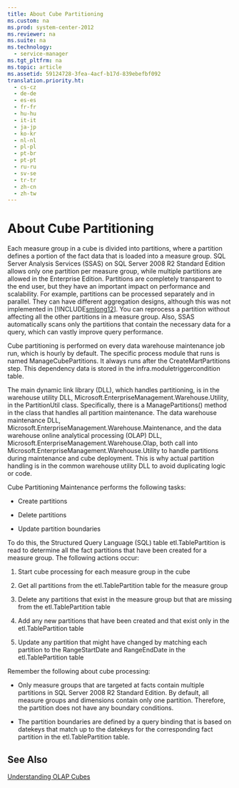 ```yaml
---
title: About Cube Partitioning
ms.custom: na
ms.prod: system-center-2012
ms.reviewer: na
ms.suite: na
ms.technology: 
  - service-manager
ms.tgt_pltfrm: na
ms.topic: article
ms.assetid: 59124728-3fea-4acf-b17d-839ebefbf092
translation.priority.ht: 
  - cs-cz
  - de-de
  - es-es
  - fr-fr
  - hu-hu
  - it-it
  - ja-jp
  - ko-kr
  - nl-nl
  - pl-pl
  - pt-br
  - pt-pt
  - ru-ru
  - sv-se
  - tr-tr
  - zh-cn
  - zh-tw
---
```

# About Cube Partitioning
Each measure group in a cube is divided into partitions, where a partition defines a portion of the fact data that is loaded into a measure group. SQL Server Analysis Services \(SSAS\) on SQL Server 2008 R2 Standard Edition allows only one partition per measure group, while multiple partitions are allowed in the Enterprise Edition. Partitions are completely transparent to the end user, but they have an important impact on performance and scalability. For example, partitions can be processed separately and in parallel. They can have different aggregation designs, although this was not implemented in [!INCLUDE[smlong12](../../../sm/deploy/deploy-guide/includes/smlong12_md.md)]. You can reprocess a partition without affecting all the other partitions in a measure group. Also, SSAS automatically scans only the partitions that contain the necessary data for a query, which can vastly improve query performance.  
  
 Cube partitioning is performed on every data warehouse maintenance job run, which is hourly by default. The specific process module that runs is named ManageCubePartitions. It always runs after the CreateMartPartitions step. This dependency data is stored in the infra.moduletriggercondition table.  
  
 The main dynamic link library \(DLL\), which handles partitioning, is in the warehouse utility DLL, Microsoft.EnterpriseManagement.Warehouse.Utility, in the PartitionUtil class. Specifically, there is a ManagePartitions\(\) method in the class that handles all partition maintenance. The data warehouse maintenance DLL, Microsoft.EnterpriseManagement.Warehouse.Maintenance, and the data warehouse online analytical processing \(OLAP\) DLL, Microsoft.EnterpriseManagement.Warehouse.Olap, both call into Microsoft.EnterpriseManagement.Warehouse.Utility to handle partitions during maintenance and cube deployment. This is why actual partition handling is in the common warehouse utility DLL to avoid duplicating logic or code.  
  
 Cube Partitioning Maintenance performs the following tasks:  
  
-   Create partitions  
  
-   Delete partitions  
  
-   Update partition boundaries  
  
 To do this, the Structured Query Language \(SQL\) table etl.TablePartition is read to determine all the fact partitions that have been created for a measure group. The following actions occur:  
  
1.  Start cube processing for each measure group in the cube  
  
2.  Get all partitions from the etl.TablePartition table for the measure group  
  
3.  Delete any partitions that exist in the measure group but that are missing from the etl.TablePartition table  
  
4.  Add any new partitions that have been created and that exist only in the etl.TablePartition table  
  
5.  Update any partition that might have changed by matching each partition to the RangeStartDate and RangeEndDate in the etl.TablePartition table  
  
 Remember the following about cube processing:  
  
-   Only measure groups that are targeted at facts contain multiple partitions in SQL Server 2008 R2 Standard Edition. By default, all measure groups and dimensions contain only one partition. Therefore, the partition does not have any boundary conditions.  
  
-   The partition boundaries are defined by a query binding that is based on datekeys that match up to the datekeys for the corresponding fact partition in the etl.TablePartition table.  
  
## See Also  
 [Understanding OLAP Cubes](../../../sm/manage/operate/Understanding-OLAP-Cubes.md)